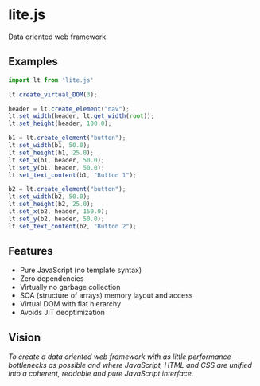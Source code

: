 # lite.js 
Data oriented web framework.

**Examples**
------
```javascript
import lt from 'lite.js'

lt.create_virtual_DOM(3);

header = lt.create_element("nav");
lt.set_width(header, lt.get_width(root));
lt.set_height(header, 100.0);

b1 = lt.create_element("button");
lt.set_width(b1, 50.0);
lt.set_height(b1, 25.0);
lt.set_x(b1, header, 50.0);
lt.set_y(b1, header, 50.0);
lt.set_text_content(b1, "Button 1");

b2 = lt.create_element("button");
lt.set_width(b2, 50.0);
lt.set_height(b2, 25.0);
lt.set_x(b2, header, 150.0);
lt.set_y(b2, header, 50.0);
lt.set_text_content(b2, "Button 2");
```
**Features**
------
+ Pure JavaScript (no template syntax)
+ Zero dependencies
+ Virtually no garbage collection
+ SOA (structure of arrays) memory layout and access
+ Virtual DOM with flat hierarchy
+ Avoids JIT deoptimization

**Vision**
------
*To create a data oriented web framework 
with as little performance bottlenecks as possible and where 
JavaScript, HTML and CSS are unified into a coherent, readable and pure JavaScript interface.*
